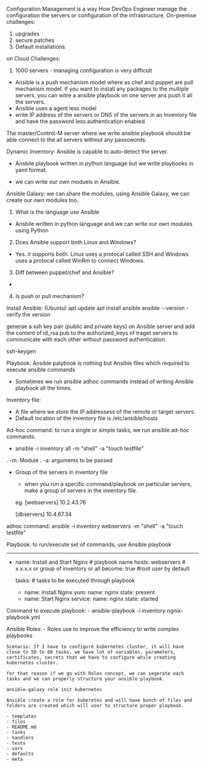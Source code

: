 Configuration Management is a way How DevOps Engineer manage the configuration the servers or configuration of the infrastructure.
On-premise challenges:
1. upgrades
2. secure patches 
3. Default installations

on Cloud Challenges:
1. 1000 servers - managing configuration is very difficult

- Ansible is a push mechanism model where as chef and puppet are pull mechanism model.
if you want to install any packages to the multiple servers, you can witre a ansible playbook on one server ans push it all the servers.
- Ansible uses a agent less model
- write IP address of the servers or DNS of the servers in an Inventory file and have the password less authentication enabled

The master/Control-M server where we write ansible playbook should be able connect to the all servers without any passowords.


Dynamic Inventory: Ansible is capable to auto-detect the server.

- Ansbile playbook written in python language but we write playbooks in yaml format.

- we can write our own moduels in Ansible.

Ansible Galaxy:
we can share the modules, using Ansible Galaxy, we can create our own modules too.

1. What is the language use Ansible
- Ansbile written in python language and we can write our own modules using Python
2. Does Ansible support both Linux and Windows?
- Yes. it supports both. Linux uses a protocal called SSH and Windows uses a protocal called WinRm to connect Windows.
3. Diff between puppet/chef and Ansible?
- 
4. Is push or pull mechanism?

Install Ansible: (Ubuntu)
apt update
apt install ansible
ansible --version   - verify the version

generae a ssh key pair (public and private keys) on Ansible server and add the content of id_rsa.pub to the authorized_keys of traget servers to communicate with each other without password authentication.

ssh-keygen 

Playbook:
Ansible palybook is nothing but Ansible files which required to execute ansible commands
- Sometimes we run ansible adhoc commands instead of writing Ansible playbook all the times.

Inventory file:
- A file where we store the IP addressess of the remote or target servers.
- Default location of the inventory file is /etc/ansible/hosts

Ad-hoc command: to run a single or simple tasks, we run ansible ad-hoc commands.
- ansible -i inventory all -m "shell" -a "touch testfile"

. -m: Module
. -a: arguments to be passed

- Group of the servers in inventory file
    - when you run a specific command/playbook on particular servers, make a group of servers in the inventory file.

    eg.
    [webservers]
    10.2.43.76

    [dbservers]
    10.4.67.34
 
 adhoc command: ansible -i inventory webservers -m "shell" -a "touch testfile"

Playbook: to run/execute set of commands, use Ansible playbook

---
- name: Install and Start Nginx     # playbook name
  hosts: webservers     # x.x.x.x or group of inventory or all
  become: true      #root user by default

  tasks:        # tasks to be executed through playbook
    - name: Install Nginx
      yum:
        name: nginx
        state: present
    - name: Start Nginx
      service:
        name: nginx
        state: started

Command to execute playbook:
    - ansible-playbook -i inventory ngnix-playbook.yml

Ansible Roles:
    - Roles use to improve the efficiency to write complex playbooks

    Scenario: If I have to configure kubernetes cluster, it will have close to 50 to 60 tasks. we have lot of variables, parameters, certificates, secrets that we have to configure while creating kubernetes cluster.

    for that reason if we go with Roles concept, we can segerate each tasks and we can properly structure your ansible playbook. 

    ansible-galaxy role init kubernetes

    Ansible create a role for kuberetes and will have bunch of files and folders are created which will user to structure proper playbook.

    - templates
    - files
    - README.md
    - tasks
    - handlers
    - tests
    - vars
    - defaults
    - meta
    
